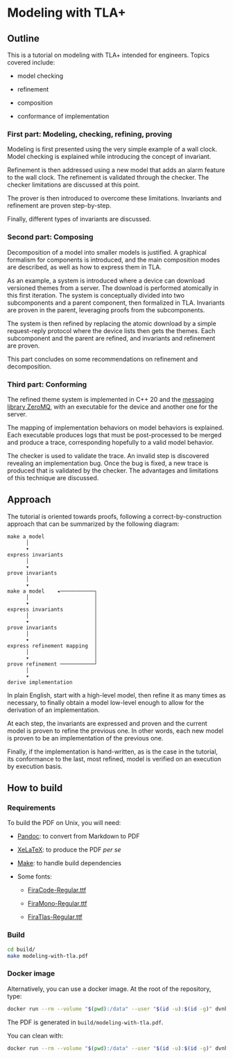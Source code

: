 # Modeling with TLA+


## Outline

This is a tutorial on modeling with TLA+ intended for engineers. Topics covered
include:

- model checking

- refinement

- composition

- conformance of implementation


### First part: Modeling, checking, refining, proving

Modeling is first presented using the very simple example of a wall clock. Model
checking is explained while introducing the concept of invariant.

Refinement is then addressed using a new model that adds an alarm feature to the
wall clock. The refinement is validated through the checker. The checker
limitations are discussed at this point.

The prover is then introduced to overcome these limitations. Invariants and
refinement are proven step-by-step.

Finally, different types of invariants are discussed.


### Second part: Composing

Decomposition of a model into smaller models is justified. A graphical formalism
for components is introduced, and the main composition modes are described, as
well as how to express them in TLA.

As an example, a system is introduced where a device can download versioned
themes from a server. The download is performed atomically in this first
iteration. The system is conceptually divided into two subcomponents and a
parent component, then formalized in TLA. Invariants are proven in the parent,
leveraging proofs from the subcomponents.

The system is then refined by replacing the atomic download by a simple
request-reply protocol where the device lists then gets the themes. Each
subcomponent and the parent are refined, and invariants and refinement are
proven.

This part concludes on some recommendations on refinement and decomposition.


### Third part: Conforming

The refined theme system is implemented in C++ 20 and the [messaging library
ZeroMQ](https://zeromq.org/), with an executable for the device and another one
for the server.

The mapping of implementation behaviors on model behaviors is explained. Each
executable produces logs that must be post-processed to be merged and produce a
trace, corresponding hopefully to a valid model behavior.

The checker is used to validate the trace. An invalid step is discovered
revealing an implementation bug. Once the bug is fixed, a new trace is produced
that is validated by the checker. The advantages and limitations of this
technique are discussed.


## Approach

The tutorial is oriented towards proofs, following a correct-by-construction
approach that can be summarized by the following diagram:

```
make a model
      │
      ▾
express invariants
      │
      ▾
prove invariants
      │
      ▾
make a model    ◂───────────┐
      │                     │
      ▾                     │
express invariants          │
      │                     │
      ▾                     │
prove invariants            │
      │                     │
      ▾                     │
express refinement mapping  │
      │                     │
      ▾                     │
prove refinement ───────────┘
      │
      ▾
derive implementation
```

In plain English, start with a high-level model, then refine it as many times as
necessary, to finally obtain a model low-level enough to allow for the
derivation of an implementation.

At each step, the invariants are expressed and proven and the current model is
proven to refine the previous one. In other words, each new model is proven to
be an implementation of the previous one.

Finally, if the implementation is hand-written, as is the case in the tutorial,
its conformance to the last, most refined, model is verified on an execution by
execution basis.


## How to build


### Requirements

To build the PDF on Unix, you will need:

- [Pandoc](https://pandoc.org): to convert from Markdown to PDF

- [XeLaTeX](https://en.wikipedia.org/wiki/Xelatex): to produce the PDF *per se*

- [Make](https://en.wikipedia.org/wiki/Make_(software)): to handle build dependencies

- Some fonts:

    + [FiraCode-Regular.ttf](https://github.com/tonsky/FiraCode/releases)

    + [FiraMono-Regular.ttf](https://fonts.google.com/specimen/Fira+Mono)

    + [FiraTlas-Regular.ttf](https://github.com/jskri/FiraTlas/releases/)

### Build

```bash
cd build/
make modeling-with-tla.pdf
```

### Docker image

Alternatively, you can use a docker image. At the root of the repository, type:

```bash
docker run --rm --volume "$(pwd):/data" --user "$(id -u):$(id -g)" dvnh87/pandoc-with-make-and-tla-fonts:1.0 modeling-with-tla.pdf
```

The PDF is generated in `build/modeling-with-tla.pdf`.

You can clean with:

```bash
docker run --rm --volume "$(pwd):/data" --user "$(id -u):$(id -g)" dvnh87/pandoc-with-make-and-tla-fonts:1.0 clean
```
